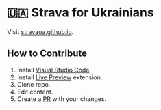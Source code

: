 # 🇺🇦 Strava for Ukrainians

Visit [stravaua.github.io](https://stravaua.github.io).

## How to Contribute

1. Install [Visual Studio Code](https://code.visualstudio.com/).
2. Install [Live Preview](https://marketplace.visualstudio.com/items?itemName=ms-vscode.live-server) extension.
3. Clone repo.
4. Edit content.
5. Create a [PR](https://docs.github.com/en/pull-requests/collaborating-with-pull-requests/proposing-changes-to-your-work-with-pull-requests) with your changes.
